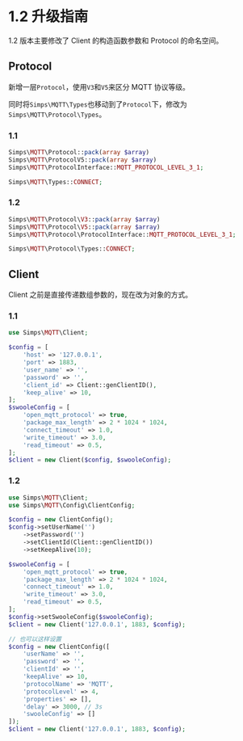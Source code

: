 # 1.2 升级指南

1.2 版本主要修改了 Client 的构造函数参数和 Protocol 的命名空间。

## Protocol

新增一层`Protocol`，使用`V3`和`V5`来区分 MQTT 协议等级。

同时将`Simps\MQTT\Types`也移动到了`Protocol`下，修改为`Simps\MQTT\Protocol\Types`。

### 1.1

```php
Simps\MQTT\Protocol::pack(array $array)
Simps\MQTT\ProtocolV5::pack(array $array)
Simps\MQTT\ProtocolInterface::MQTT_PROTOCOL_LEVEL_3_1;

Simps\MQTT\Types::CONNECT;
```

### 1.2

```php
Simps\MQTT\Protocol\V3::pack(array $array)
Simps\MQTT\Protocol\V5::pack(array $array)
Simps\MQTT\Protocol\ProtocolInterface::MQTT_PROTOCOL_LEVEL_3_1;

Simps\MQTT\Protocol\Types::CONNECT;
```

## Client

Client 之前是直接传递数组参数的，现在改为对象的方式。

### 1.1

```php
use Simps\MQTT\Client;

$config = [
    'host' => '127.0.0.1',
    'port' => 1883,
    'user_name' => '',
    'password' => '',
    'client_id' => Client::genClientID(),
    'keep_alive' => 10,
];
$swooleConfig = [
    'open_mqtt_protocol' => true,
    'package_max_length' => 2 * 1024 * 1024,
    'connect_timeout' => 1.0,
    'write_timeout' => 3.0,
    'read_timeout' => 0.5,
];
$client = new Client($config, $swooleConfig);
```

### 1.2

```php
use Simps\MQTT\Client;
use Simps\MQTT\Config\ClientConfig;

$config = new ClientConfig();
$config->setUserName('')
    ->setPassword('')
    ->setClientId(Client::genClientID())
    ->setKeepAlive(10);

$swooleConfig = [
    'open_mqtt_protocol' => true,
    'package_max_length' => 2 * 1024 * 1024,
    'connect_timeout' => 1.0,
    'write_timeout' => 3.0,
    'read_timeout' => 0.5,
];
$config->setSwooleConfig($swooleConfig);
$client = new Client('127.0.0.1', 1883, $config);

// 也可以这样设置
$config = new ClientConfig([
    'userName' => '',
    'password' => '',
    'clientId' => '',
    'keepAlive' => 10,
    'protocolName' => 'MQTT',
    'protocolLevel' => 4,
    'properties' => [],
    'delay' => 3000, // 3s
    'swooleConfig' => []
]);
$client = new Client('127.0.0.1', 1883, $config);
```
